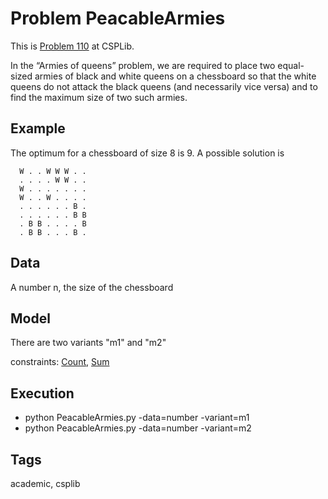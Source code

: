 # Problem PeacableArmies

This is [Problem 110](https://www.csplib.org/Problems/prob110/) at CSPLib.

In the “Armies of queens” problem, we are required to place two equal-sized armies of black and white queens on a chessboard
so that the white queens do not attack the black queens (and necessarily vice versa) and to find the maximum size of two such armies.

## Example
  The optimum for a chessboard of size 8 is 9.
  A possible solution is
  ```
    W . . W W W . .
    . . . . W W . .
    W . . . . . . .
    W . . W . . . .
    . . . . . . B .
    . . . . . . B B
    . B B . . . . B
    . B B . . . B .
  ```

## Data
  A number n, the size of the chessboard

## Model
  There are two variants "m1" and "m2"

  constraints: [Count](http://pycsp.org/documentation/constraints/Count), [Sum](http://pycsp.org/documentation/constraints/Sum)

## Execution
  - python PeacableArmies.py -data=number -variant=m1
  - python PeacableArmies.py -data=number -variant=m2

## Tags
  academic, csplib
